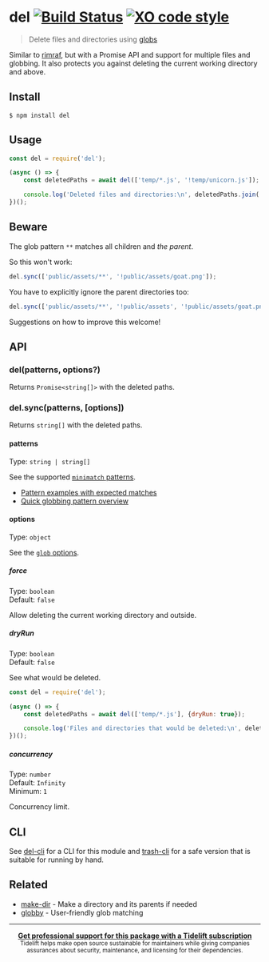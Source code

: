 # del [![Build Status](https://travis-ci.org/sindresorhus/del.svg?branch=master)](https://travis-ci.org/sindresorhus/del) [![XO code style](https://img.shields.io/badge/code_style-XO-5ed9c7.svg)](https://github.com/xojs/xo)

> Delete files and directories using [globs](https://github.com/isaacs/minimatch#usage)

Similar to [rimraf](https://github.com/isaacs/rimraf), but with a Promise API and support for multiple files and globbing. It also protects you against deleting the current working directory and above.


## Install

```
$ npm install del
```


## Usage

```js
const del = require('del');

(async () => {
	const deletedPaths = await del(['temp/*.js', '!temp/unicorn.js']);

	console.log('Deleted files and directories:\n', deletedPaths.join('\n'));
})();
```


## Beware

The glob pattern `**` matches all children and *the parent*.

So this won't work:

```js
del.sync(['public/assets/**', '!public/assets/goat.png']);
```

You have to explicitly ignore the parent directories too:

```js
del.sync(['public/assets/**', '!public/assets', '!public/assets/goat.png']);
```

Suggestions on how to improve this welcome!


## API

### del(patterns, options?)

Returns `Promise<string[]>` with the deleted paths.

### del.sync(patterns, [options])

Returns `string[]` with the deleted paths.

#### patterns

Type: `string | string[]`

See the supported [`minimatch` patterns](https://github.com/isaacs/minimatch#usage).

- [Pattern examples with expected matches](https://github.com/sindresorhus/multimatch/blob/master/test/test.js)
- [Quick globbing pattern overview](https://github.com/sindresorhus/multimatch#globbing-patterns)

#### options

Type: `object`

See the [`glob` options](https://github.com/isaacs/node-glob#options).

##### force

Type: `boolean`<br>
Default: `false`

Allow deleting the current working directory and outside.

##### dryRun

Type: `boolean`<br>
Default: `false`

See what would be deleted.

```js
const del = require('del');

(async () => {
	const deletedPaths = await del(['temp/*.js'], {dryRun: true});

	console.log('Files and directories that would be deleted:\n', deletedPaths.join('\n'));
})();
```

##### concurrency

Type: `number`<br>
Default: `Infinity`<br>
Minimum: `1`

Concurrency limit.


## CLI

See [del-cli](https://github.com/sindresorhus/del-cli) for a CLI for this module and [trash-cli](https://github.com/sindresorhus/trash-cli) for a safe version that is suitable for running by hand.


## Related

- [make-dir](https://github.com/sindresorhus/make-dir) - Make a directory and its parents if needed
- [globby](https://github.com/sindresorhus/globby) - User-friendly glob matching


---

<div align="center">
	<b>
		<a href="https://tidelift.com/subscription/pkg/npm-del?utm_source=npm-del&utm_medium=referral&utm_campaign=readme">Get professional support for this package with a Tidelift subscription</a>
	</b>
	<br>
	<sub>
		Tidelift helps make open source sustainable for maintainers while giving companies<br>assurances about security, maintenance, and licensing for their dependencies.
	</sub>
</div>
